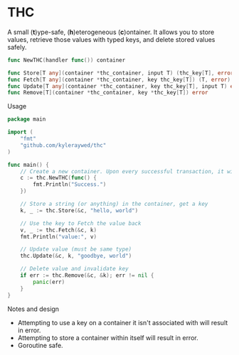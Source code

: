 # THC

A small (**t**)ype-safe, (**h**)eterogeneous (**c**)ontainer. It allows you to store values, retrieve those values with typed keys, and delete stored values safely.

```go
func NewTHC(handler func()) container

func Store[T any](container *thc_container, input T) (thc_key[T], error)
func Fetch[T any](container *thc_container, key thc_key[T]) (T, error)
func Update[T any](container *thc_container, key thc_key[T], input T) error
func Remove[T](container *thc_container, key *thc_key[T]) error
```

Usage

```go
package main

import (
    "fmt"
    "github.com/kyleraywed/thc"
)

func main() {
    // Create a new container. Upon every successful transaction, it will print Success.
    c := thc.NewTHC(func() {
        fmt.Println("Success.")
    })

    // Store a string (or anything) in the container, get a key
    k, _ := thc.Store(&c, "hello, world")

    // Use the key to Fetch the value back
    v, _ := thc.Fetch(&c, k)
    fmt.Println("value:", v)

    // Update value (must be same type)
    thc.Update(&c, k, "goodbye, world")

    // Delete value and invalidate key
    if err := thc.Remove(&c, &k); err != nil {
        panic(err)
    }
}
```

Notes and design

- Attempting to use a key on a container it isn't associated with will result in error.
- Attempting to store a container within itself will result in error.
- Goroutine safe.
